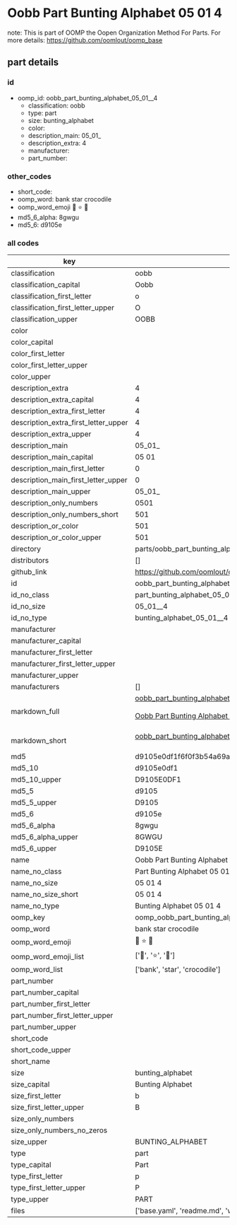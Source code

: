 # Oobb Part Bunting Alphabet 05 01  4  

note: This is part of OOMP the Oopen Organization Method For Parts. For more details: https://github.com/oomlout/oomp_base

##  part details





### id
* oomp_id: oobb_part_bunting_alphabet_05_01__4
  * classification: oobb
  * type: part
  * size: bunting_alphabet
  * color: 
  * description_main: 05_01_
  * description_extra: 4
  * manufacturer: 
  * part_number: 

### other_codes
* short_code: 
* oomp_word: bank star crocodile
* oomp_word_emoji :bank: :star: :crocodile:
* md5_6_alpha: 8gwgu
* md5_6: d9105e

### all codes 
| key | value |  
| --- | --- |  
| classification | oobb |  
| classification_capital | Oobb |  
| classification_first_letter | o |  
| classification_first_letter_upper | O |  
| classification_upper | OOBB |  
| color |  |  
| color_capital |  |  
| color_first_letter |  |  
| color_first_letter_upper |  |  
| color_upper |  |  
| description_extra | 4 |  
| description_extra_capital | 4 |  
| description_extra_first_letter | 4 |  
| description_extra_first_letter_upper | 4 |  
| description_extra_upper | 4 |  
| description_main | 05_01_ |  
| description_main_capital | 05 01  |  
| description_main_first_letter | 0 |  
| description_main_first_letter_upper | 0 |  
| description_main_upper | 05_01_ |  
| description_only_numbers | 0501 |  
| description_only_numbers_short | 501 |  
| description_or_color | 501 |  
| description_or_color_upper | 501 |  
| directory | parts/oobb_part_bunting_alphabet_05_01__4 |  
| distributors | [] |  
| github_link | https://github.com/oomlout/oomlout_oomp_part_src/tree/main/parts/oobb_part_bunting_alphabet_05_01__4/working |  
| id | oobb_part_bunting_alphabet_05_01__4 |  
| id_no_class | part_bunting_alphabet_05_01__4 |  
| id_no_size | 05_01__4 |  
| id_no_type | bunting_alphabet_05_01__4 |  
| manufacturer |  |  
| manufacturer_capital |  |  
| manufacturer_first_letter |  |  
| manufacturer_first_letter_upper |  |  
| manufacturer_upper |  |  
| manufacturers | [] |  
| markdown_full | [oobb_part_bunting_alphabet_05_01__4](https://github.com/oomlout/oomlout_oomp_part_src/tree/main/parts/oobb_part_bunting_alphabet_05_01__4/working)<br>[](https://github.com/oomlout/oomlout_oomp_part_src/tree/main/parts/oobb_part_bunting_alphabet_05_01__4/working)<br>[Oobb Part Bunting Alphabet 05 01  4](https://github.com/oomlout/oomlout_oomp_part_src/tree/main/parts/oobb_part_bunting_alphabet_05_01__4/working)<br><br> |  
| markdown_short | [oobb_part_bunting_alphabet_05_01__4](https://github.com/oomlout/oomlout_oomp_part_src/tree/main/parts/oobb_part_bunting_alphabet_05_01__4/working)<br><br> |  
| md5 | d9105e0df1f6f0f3b54a69aaddbbe584 |  
| md5_10 | d9105e0df1 |  
| md5_10_upper | D9105E0DF1 |  
| md5_5 | d9105 |  
| md5_5_upper | D9105 |  
| md5_6 | d9105e |  
| md5_6_alpha | 8gwgu |  
| md5_6_alpha_upper | 8GWGU |  
| md5_6_upper | D9105E |  
| name | Oobb Part Bunting Alphabet 05 01  4 |  
| name_no_class | Part Bunting Alphabet 05 01  4 |  
| name_no_size | 05 01  4 |  
| name_no_size_short | 05 01  4 |  
| name_no_type | Bunting Alphabet 05 01  4 |  
| oomp_key | oomp_oobb_part_bunting_alphabet_05_01__4 |  
| oomp_word | bank star crocodile |  
| oomp_word_emoji | :bank: :star: :crocodile: |  
| oomp_word_emoji_list | [':bank:', ':star:', ':crocodile:'] |  
| oomp_word_list | ['bank', 'star', 'crocodile'] |  
| part_number |  |  
| part_number_capital |  |  
| part_number_first_letter |  |  
| part_number_first_letter_upper |  |  
| part_number_upper |  |  
| short_code |  |  
| short_code_upper |  |  
| short_name |  |  
| size | bunting_alphabet |  
| size_capital | Bunting Alphabet |  
| size_first_letter | b |  
| size_first_letter_upper | B |  
| size_only_numbers |  |  
| size_only_numbers_no_zeros |  |  
| size_upper | BUNTING_ALPHABET |  
| type | part |  
| type_capital | Part |  
| type_first_letter | p |  
| type_first_letter_upper | P |  
| type_upper | PART |  
| files | ['base.yaml', 'readme.md', 'working.json', 'working.yaml'] |  
